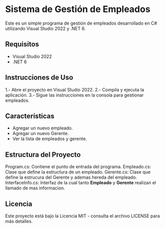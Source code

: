 # Sistema de Gestión de Empleados

Este es un simple programa de gestión de empleados desarrollado en C# utilizando Visual Studio 2022 y .NET 6.

## Requisitos

- Visual Studio 2022
- .NET 6

## Instrucciones de Uso

1.- Abre el proyecto en Visual Studio 2022.
2.- Compila y ejecuta la aplicación.
3.- Sigue las instrucciones en la consola para gestionar empleados.

## Características
- Agregar un nuevo empleado.
- Agregar un nuevo Gerente.
- Ver la lista de empleados y gerente.

## Estructura del Proyecto
Program.cs: Contiene el punto de entrada del programa.
Empleado.cs: Clase que define la estructura de un empleado.
Gerente.cs: Clase que define la estrucura del Gerente y ademas hereda del empleado.
InterfaceInfo.cs: Interfaz de la cual tanto **Empleado** y **Gerente** realizan el llamado de mas informacion.

## Licencia
Este proyecto está bajo la Licencia MIT - consulta el archivo LICENSE para más detalles.
